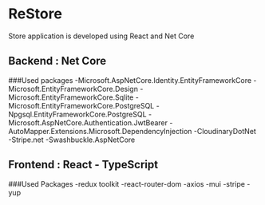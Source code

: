 # ReStore
Store application is developed using React and Net Core

## Backend : Net Core
###Used packages
-Microsoft.AspNetCore.Identity.EntityFrameworkCore
-Microsoft.EntityFrameworkCore.Design
-Microsoft.EntityFrameworkCore.Sqlite
-Microsoft.EntityFrameworkCore.PostgreSQL
-Npgsql.EntityFrameworkCore.PostgreSQL
-Microsoft.AspNetCore.Authentication.JwtBearer
-AutoMapper.Extensions.Microsoft.DependencyInjection
-CloudinaryDotNet
-Stripe.net
-Swashbuckle.AspNetCore

## Frontend : React - TypeScript
###Used Packages
-redux toolkit
-react-router-dom
-axios
-mui
-stripe
-yup
